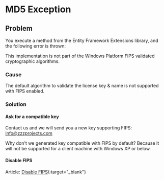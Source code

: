 # MD5 Exception

## Problem

You execute a method from the Entity Framework Extensions library, and the following error is thrown:

This implementation is not part of the Windows Platform FIPS validated cryptographic algorithms.

### Cause

The default algorithm to validate the license key & name is not supported with FIPS enabled.

### Solution

#### Ask for a compatible key

Contact us and we will send you a new key supporting FIPS: <a href="mailto:info@zzzprojects.com">info@zzzprojects.com</a>

Why don't we generated key compatible with FIPS by default? Because it will not be supported for a client machine with Windows XP or below.

#### Disable FIPS

Article: [Disable FIPS](http://docs.trendmicro.com/all/ent/sc/v3.0/en-US/cmcolh/t_fips.html){:target="_blank"}
